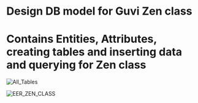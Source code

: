 # Design DB model for Guvi Zen class

# Contains Entities, Attributes, creating tables and inserting data and querying for Zen class 


![All_Tables](https://github.com/user-attachments/assets/64948965-b0e5-48dc-9b98-c59d78be7832)

![EER_ZEN_CLASS](https://github.com/user-attachments/assets/3147964a-6a3c-4988-b8d7-18f34b749a73)

